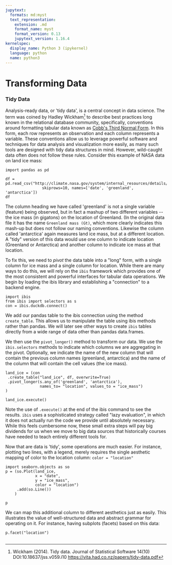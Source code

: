 ```yaml
---
jupytext:
  formats: md:myst
  text_representation:
    extension: .md
    format_name: myst
    format_version: 0.13
    jupytext_version: 1.16.4
kernelspec:
  display_name: Python 3 (ipykernel)
  language: python
  name: python3
---
```


# Transforming Data

### Tidy Data

Analysis-ready data, or 'tidy data', is a central concept in data science.  The term was coined by Hadley Wickham[^1] to describe best practices long known in the relational database community, specifically, conventions around formatting tabular data known as [Cobb's Third Normal Form](https://en.wikipedia.org/wiki/Third_normal_form). In this form, each row represents an observation and each column represents a variable. These conventions allow us to leverage powerful software and techniques for data analysis and visualization more easily, as many such tools are designed with tidy data structures in mind.  However, wild-caught data often does not follow these rules. Consider this example of NASA data on land ice mass:


[^1]: Wickham (2014). Tidy data.  Journal of Statistical Software 14(10) DOI:10.18637/jss.v059.i10 https://vita.had.co.nz/papers/tidy-data.pdf

```{code-cell} ipython3
import pandas as pd

df = pd.read_csv("http://climate.nasa.gov/system/internal_resources/details/original/499_GRN_ANT_mass_changes.csv",
                skiprows=10, names=['date', 'greenland', 'antarctica'])
df
```

The column heading we have called 'greenland' is not a single variable (feature) being observed, but in fact a mashup of two different variables -- the ice mass (in gigatons) on the location of Greenland. (In the original data file it has the name `Greenland mass (Gt)`, which more clearly indicates this mash-up but does not follow our naming conventions.  Likewise the column called 'antarctica' again measures land ice mass, but at a different location.  A "tidy" version of this data would use one column to indicate location (Greenland or Antarctica) and another column to indicate ice mass at that location.  

To fix this, we need to *pivot* the data table into a "long" form, with a single column for ice mass and a single column for location.  While there are many ways to do this, we will rely on the `ibis` framework which provides one of the most consistent and powerful interfaces for tabular data operations.  We begin by loading the ibis library and establishing a "connection" to a backend engine.  

```{code-cell} ipython3
import ibis
from ibis import selectors as s
con = ibis.duckdb.connect()
```

We add our pandas table to the ibis connection using the method `create_table`.  This allows us to manipulate the table using ibis methods rather than pandas.  We will later see other ways to create `ibis` tables directly from a wide range of data other than pandas data.frames.

We then use the `pivot_longer()` method to transform our data.  We use the `ibis.selectors` methods to indicate which columns we are aggregating in the pivot.  Optionally, we indicate the name of the new column that will contain the previous column names (greenland, antarctica) and the name of the column that will contain the cell values (the ice mass).  

```{code-cell} ipython3
land_ice = (con
 .create_table("land_ice", df, overwrite=True)
 .pivot_longer(s.any_of('greenland', 'antarctica'),
               names_to= "location", values_to = "ice_mass")
)

land_ice.execute()
```

Note the use of `.execute()` at the end of the ibis command to see the results.  `ibis` uses a sophisticated strategy called "lazy evaluation", in which it does not actually run the code we provide until absolutely necessary.  While this feels cumbersome now, these small extra steps will pay big dividends for us when we move to big data sources that historically courses have needed to teach entirely different tools for.


Now that are data is 'tidy', some operations are much easier. For instance, plotting two lines, with a legend, merely requires the single aesthetic mapping of color to the location column: `color = "location"`

```{code-cell} ipython3
import seaborn.objects as so
p = (so.Plot(land_ice, 
             x = "date", 
             y = "ice_mass", 
             color = "location")
     .add(so.Line())
    )

p
```

We can map this additional column to different aesthetics just as easily.  This illustrates the value of well-structured data and abstract grammar for operating on it.  For instance, having subplots (facets) based on this data:

```{code-cell} ipython3
p.facet("location")
```

```{code-cell} ipython3

```
